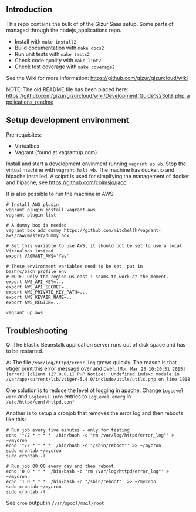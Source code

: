 Introduction
-----------

This repo contains the bulk of of the Gizur Saas setup. Some parts of managed
through the nodejs_applications repo.

 * Install with `make install2`
 * Build documentation with `make docs2`
 * Run unit tests with `make tests2`
 * Check code quality with `make lint2`
 * Check test coverage with `make coverage2`


See the Wiki for more information: https://github.com/gizur/gizurcloud/wiki


NOTE: The old README file has been placed here:
https://github.com/gizur/gizurcloud/wiki/Development_Guide%23old_php_applications_readme


Setup development environment
------------------------------

Pre-requisites:

 * Virtualbox
 * Vagrant (found at vagrantup.com)

Install and start a development envinment running `vagrant up vb`. Stop the virtual machine with `vagrant halt vb`.
The machine has docker.io and hipache installed. A sciprt is used for simplfying the management of docker and hipache,
see https://github.com/colmsjo/jacc.


It is also possible to run the machine in AWS:

```
# Install AWS plusin
vagrant plugin install vagrant-aws
vagrant plugin list

# A dummy box is needed
vagrant box add dummy https://github.com/mitchellh/vagrant-aws/raw/master/dummy.box

# Set this variable to use AWS, it should bot be set to use a local Virtualbox instead
export VAGRANT_AWS='Yes'

# These environment variables need to be set, put in bashrc/bach_profile env
# NOTE: Only the region us-east-1 seams to work at the moment.
export AWS_API_KEY=...
export AWS_API_SECRET=...
export AWS_PRIVATE_KEY_PATH=...
export AWS_KEYAIR_NAME=...
export AWS_REGION=...

vagrant up aws
```


Troubleshooting
---------------


Q: The Elastic Beanstalk application server runs out of disk space and has to be restarted.

A: The file `/var/log/httpd/error_log` grows quickly. The reason is that vtiger
print this error message over and over:
`[Mon Mar 23 10:20:31 2015] [error] [client 127.0.0.1] PHP Notice:  Undefined index: module in /var/app/current/lib/vtiger-5.4.0/include/utils/utils.php on line 1018`

One solution is to reduce the level of logging in apache. Change `LogLevel warn`
and `LogLevel info` entries to `LogLevel emerg` in `/etc/httpd/conf/httpd.conf`

Another is to setup a cronjob that removes the error log and then reboots like
this:

    # Run job every five minutes - only for testing
    echo '*/2 * * * *  /bin/bash -c "rm /var/log/httpd/error_log"' > ~/mycron
    echo '*/2 * * * *  /bin/bash -c "/sbin/reboot"' >> ~/mycron
    sudo crontab ~/mycron
    sudo crontab -l

    # Run job 00:00 every day and then reboot
    echo '0 0 * * *  /bin/bash -c "rm /var/log/httpd/error_log"' > ~/mycron
    echo '1 0 * * *  /bin/bash -c "/sbin/reboot"' >> ~/mycron
    sudo crontab ~/mycron
    sudo crontab -l


See `cron` output in `/var/spool/mail/root`
